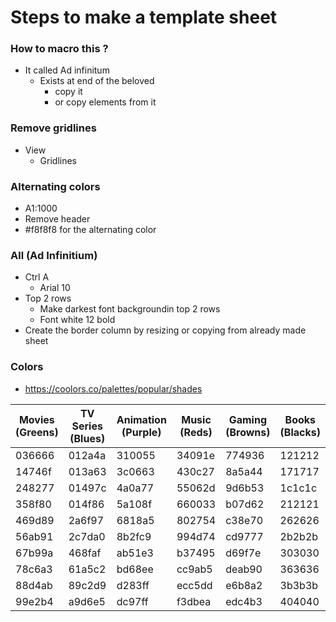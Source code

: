 # Steps to make a template sheet
### How to macro this ?
- It called Ad infinitum
    - Exists at end of the beloved 
        - copy it
        - or copy elements from it
### Remove gridlines
- View 
    - Gridlines
### Alternating colors
- A1:1000
- Remove header
- #f8f8f8 for the alternating color

### All (Ad Infinitium)
- Ctrl A
    - Arial 10
- Top 2 rows
    - Make darkest font backgroundin top 2 rows
    - Font white 12 bold
- Create the border column by resizing or copying from already made sheet

### Colors
- https://coolors.co/palettes/popular/shades

| Movies (Greens)  | TV Series (Blues)| Animation (Purple)|   Music (Reds)    | Gaming (Browns)   | Books (Blacks)    |
| -----------------| -----------------| ----------------- | ----------------- | ----------------- | ----------------- |
| 036666           | 012a4a           |310055             |34091e             | 774936            | 121212            |
| 14746f           | 013a63           |3c0663             |430c27             | 8a5a44            | 171717            |
| 248277           | 01497c           |4a0a77             |55062d             | 9d6b53            | 1c1c1c            |
| 358f80           | 014f86           |5a108f             |660033             | b07d62            | 212121            |
| 469d89           | 2a6f97           |6818a5             |802754             | c38e70            | 262626            |
| 56ab91           | 2c7da0           |8b2fc9             |994d74             | cd9777            | 2b2b2b            |
| 67b99a           | 468faf           |ab51e3             |b37495             | d69f7e            | 303030            |
| 78c6a3           | 61a5c2           |bd68ee             |cc9ab5             | deab90            | 363636            |
| 88d4ab           | 89c2d9           |d283ff             |ecc5dd             | e6b8a2            | 3b3b3b            |
| 99e2b4           | a9d6e5           |dc97ff             |f3dbea             | edc4b3            | 404040            |